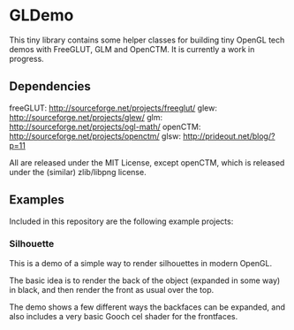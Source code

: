 # GLDemo #

This tiny library contains some helper classes for building tiny OpenGL tech demos with FreeGLUT, GLM and OpenCTM. It is currently a work in progress.
 
## Dependencies ##

freeGLUT: http://sourceforge.net/projects/freeglut/
glew: http://sourceforge.net/projects/glew/
glm: http://sourceforge.net/projects/ogl-math/
openCTM: http://sourceforge.net/projects/openctm/
glsw: http://prideout.net/blog/?p=11

All are released under the MIT License, except openCTM, which is released under the (similar) zlib/libpng license.

## Examples ##

Included in this repository are the following example projects:

### Silhouette ###

This is a demo of a simple way to render silhouettes in modern OpenGL.

The basic idea is to render the back of the object (expanded in some way) in black, and then render the front as usual over the top.

The demo shows a few different ways the backfaces can be expanded, and also includes a very basic Gooch cel shader for the frontfaces.
